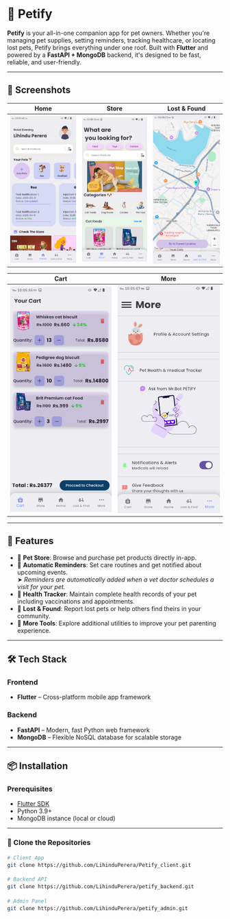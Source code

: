 # 🐾 Petify

**Petify** is your all-in-one companion app for pet owners. Whether you're managing pet supplies, setting reminders, tracking healthcare, or locating lost pets, Petify brings everything under one roof. Built with **Flutter** and powered by a **FastAPI + MongoDB** backend, it's designed to be fast, reliable, and user-friendly.

---

## 📱 Screenshots

| Home | Store | Lost & Found |
|------|-------|--------------|
| ![Home](screenshots/Screenshot_home.png) | ![Store](screenshots/Screenshot_store.png) | ![Lost & Found](screenshots/Screenshot_lostAndFind.png) |

| Cart | More |
|------|------|
| ![Cart](screenshots/Screenshot_cart.png) | ![More](screenshots/Screenshot_more.png) |

---

## 🚀 Features

- 🛒 **Pet Store**: Browse and purchase pet products directly in-app.
- 📅 **Automatic Reminders**: Set care routines and get notified about upcoming events.  
  ➤ *Reminders are automatically added when a vet doctor schedules a visit for your pet.*
- 🏥 **Health Tracker**: Maintain complete health records of your pet including vaccinations and appointments.
- 🧭 **Lost & Found**: Report lost pets or help others find theirs in your community.
- 🧰 **More Tools**: Explore additional utilities to improve your pet parenting experience.

---

## 🛠️ Tech Stack

### Frontend
- **Flutter** – Cross-platform mobile app framework

### Backend
- **FastAPI** – Modern, fast Python web framework
- **MongoDB** – Flexible NoSQL database for scalable storage

---

## 📦 Installation

### Prerequisites
- [Flutter SDK](https://flutter.dev/docs/get-started/install)
- Python 3.9+
- MongoDB instance (local or cloud)

---

### 🔧 Clone the Repositories

```bash
# Client App
git clone https://github.com/LihinduPerera/Petify_client.git

# Backend API
git clone https://github.com/LihinduPerera/petify_backend.git

# Admin Panel
git clone https://github.com/LihinduPerera/petify_admin.git
